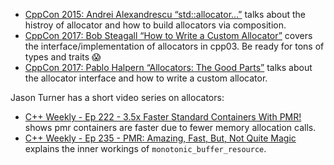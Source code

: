 

- [CppCon 2015: Andrei Alexandrescu “std::allocator...”][1] talks about 
the histroy of allocator and how to build allocators via composition.
- [CppCon 2017: Bob Steagall “How to Write a Custom Allocator”][2] covers 
the interface/implementation of allocators in cpp03. Be ready for tons of types
and traits 😱
- [CppCon 2017: Pablo Halpern “Allocators: The Good Parts”][3] talks about 
the allocator interface and how to write a custom allocator.

Jason Turner has a short video series on allocators:
- [C++ Weekly - Ep 222 - 3.5x Faster Standard Containers With PMR!][4] shows
pmr containers are faster due to fewer memory allocation calls.
- [C++ Weekly - Ep 235 - PMR: Amazing, Fast, But, Not Quite Magic][5] explains
the inner workings of `monotonic_buffer_resource`.

[1]: https://www.youtube.com/watch?v=LIb3L4vKZ7U
[2]: https://www.youtube.com/watch?v=kSWfushlvB8
[3]: https://www.youtube.com/watch?v=v3dz-AKOVL8
[4]: https://www.youtube.com/watch?v=q6A7cKFXjY0
[5]: https://www.youtube.com/watch?v=vXJ1dwJ9QkI
